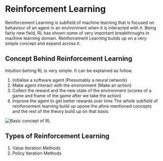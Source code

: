 # Reinforcement Learning
Reinforcement Learning is subfield of machine learning that is focused on behaviour of an agent in an environment when it is interacted with it. Being fairly new field, RL has shown some of very important breakthroughs in machine learning domain. Reinforcement Learning builds up on a very simple concept and expand across it. 

## Concept Behind Reinforcement Learning
Intuition behing RL is very simple. It can be explained as follow.
1. Initialise a software agent (Presumably a neural network)
2. Make agent interact with the environment (Make an action)
3. Collect the reward and the new state of the environment (scores of a game and frame of the game after we take the action)
4. Improve the agent to get better rewards over time
The whole subfield of reinforcement learning build up upone the afore mentioned concepts and the rest of the theory build up on that basis

![Basic concept of RL](https://www.researchgate.net/profile/Roohollah_Amiri/publication/323867253/figure/fig2/AS:606095550738432@1521515848671/Reinforcement-Learning-Agent-and-Environment.png)

## Types of Reinforcement Learning
1. Value Iteration Methods
2. Policy Iteration Methods

